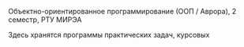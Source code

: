 Объектно-ориентированное программирование (ООП / Аврора), 2 семестр, РТУ МИРЭА

Здесь хранятся программы практических задач, курсовых
